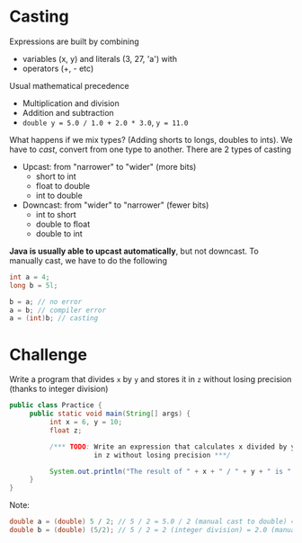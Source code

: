 # Casting

Expressions are built by combining

- variables (x, y) and literals (3, 27, 'a') with
- operators (+, - etc)

Usual mathematical precedence

- Multiplication and division
- Addition and subtraction
- `double y = 5.0 / 1.0 + 2.0 * 3.0`, `y = 11.0`

What happens if we mix types? (Adding shorts to longs, doubles to ints). We have to _cast_, convert from one type to another. There are 2 types of casting

- Upcast: from "narrower" to "wider" (more bits)
  - short to int
  - float to double
  - int to double
- Downcast: from "wider" to "narrower" (fewer bits)
  - int to short
  - double to float
  - double to int

**Java is usually able to upcast automatically**, but not downcast. To manually cast, we have to do the following

```java
int a = 4;
long b = 5l;

b = a; // no error
a = b; // compiler error
a = (int)b; // casting
```

# Challenge

Write a program that divides `x` by `y` and stores it in `z` without losing precision (thanks to integer division)

```java
public class Practice {
     public static void main(String[] args) {
          int x = 6, y = 10;
          float z;

          /*** TODO: Write an expression that calculates x divided by y and stores the result
                     in z without losing precision ***/

          System.out.println("The result of " + x + " / " + y + " is " + z);
     }
}
```

Note:

```java
double a = (double) 5 / 2; // 5 / 2 = 5.0 / 2 (manual cast to double) = 5.0 / 2.0 (automatic upcast from int to double) = 2.5
double b = (double) (5/2); // 5 / 2 = 2 (integer division) = 2.0 (manual cast to double)
```

